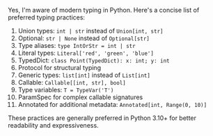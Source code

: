 Yes, I'm aware of modern typing in Python. Here's a concise list of preferred typing practices:

1. Union types: `int | str` instead of `Union[int, str]`
2. Optional: `str | None` instead of `Optional[str]`
3. Type aliases: `type IntOrStr = int | str`
4. Literal types: `Literal['red', 'green', 'blue']`
5. TypedDict: `class Point(TypedDict): x: int; y: int`
6. Protocol for structural typing
7. Generic types: `list[int]` instead of `List[int]`
8. Callable: `Callable[[int, str], bool]`
9. Type variables: `T = TypeVar('T')`
10. ParamSpec for complex callable signatures
11. Annotated for additional metadata: `Annotated[int, Range(0, 10)]`

These practices are generally preferred in Python 3.10+ for better readability and expressiveness.

